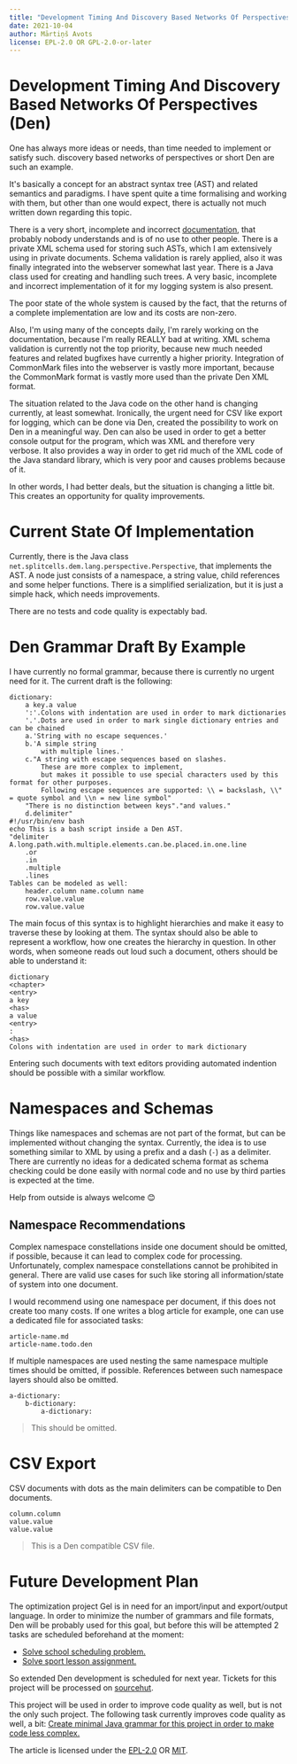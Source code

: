 ```yaml
---
title: "Development Timing And Discovery Based Networks Of Perspectives"
date: 2021-10-04
author: Mārtiņš Avots
license: EPL-2.0 OR GPL-2.0-or-later
---
```

# Development Timing And Discovery Based Networks Of Perspectives (Den)
One has always more ideas or needs,
than time needed to implement or satisfy such.
discovery based networks of perspectives or short Den are such an example.

It's basically a concept for an abstract syntax tree (AST)
and related semantics and paradigms.
I have spent quite a time formalising and working with them,
but other than one would expect,
there is actually not much written down regarding this topic.

There is a very short, incomplete and incorrect
[documentation](http://splitcells.net/net/splitcells/dem/lang/perspective/index.html),
that probably nobody understands and is of no use to other people.
There is a private XML schema used for storing such ASTs,
which I am extensively using in private documents.
Schema validation is rarely applied,
also it was finally integrated into the webserver somewhat last year.
There is a Java class used for creating and handling such trees.
A very basic, incomplete and incorrect implementation of it for my logging
system is also present.

The poor state of the whole system is caused by the fact,
that the returns of a complete implementation are low
and its costs are non-zero.

Also, I'm using many of the concepts daily,
I'm rarely working on the documentation,
because I'm really REALLY bad at writing.
XML schema validation is currently not the top priority,
because new much needed features and related bugfixes
have currently a higher priority.
Integration of CommonMark files into the webserver is vastly more important,
because the CommonMark format is vastly more used than the private Den
XML format.

The situation related to the Java code on the other hand is changing currently,
at least somewhat.
Ironically, the urgent need for CSV like export for logging,
which can be done via Den,
created the possibility to work on Den in a meaningful way.
Den can also be used in order to get a better console output for the program,
which was XML and therefore very verbose.
It also provides a way in order to get rid much of the XML code of the Java
standard library,
which is very poor and causes problems because of it.

In other words, I had better deals,
but the situation is changing a little bit.
This creates an opportunity for quality improvements.
# Current State Of Implementation
Currently, there is the Java class `net.splitcells.dem.lang.perspective.Perspective`,
that implements the AST.
A node just consists of a namespace, a string value, child references
and some helper functions.
There is a simplified serialization,
but it is just a simple hack,
which needs improvements.

There are no tests and code quality is expectably bad.
# Den Grammar Draft By Example
I have currently no formal grammar,
because there is currently no urgent need for it.
The current draft is the following:
```
dictionary:
    a key.a value
    ':'.Colons with indentation are used in order to mark dictionaries
    '.'.Dots are used in order to mark single dictionary entries and can be chained
    a.'String with no escape sequences.'
    b.'A simple string
        with multiple lines.'
    c."A string with escape sequences based on slashes.
        These are more complex to implement,
        but makes it possible to use special characters used by this format for other purposes.
        Following escape sequences are supported: \\ = backslash, \\" = quote symbol and \\n = new line symbol"
    "There is no distinction between keys"."and values."
    d.delimiter"
#!/usr/bin/env bash
echo This is a bash script inside a Den AST.
"delimiter
A.long.path.with.multiple.elements.can.be.placed.in.one.line
    .or
    .in
    .multiple
    .lines
Tables can be modeled as well:
    header.column name.column name
    row.value.value
    row.value.value
```
The main focus of this syntax is to highlight hierarchies and make it easy
to traverse these by looking at them.
The syntax should also be able to represent a workflow,
how one creates the hierarchy in question.
In other words, when someone reads out loud such a document,
others should be able to understand it:
```
dictionary
<chapter>
<entry>
a key
<has>
a value
<entry>
:
<has>
Colons with indentation are used in order to mark dictionary
```
Entering such documents with text editors providing automated indention
should be possible with a similar workflow.
# Namespaces and Schemas
Things like namespaces and schemas are not part of the format,
but can be implemented without changing the syntax.
Currently, the idea is to use something similar to XML by using a prefix
and a dash (`-`) as a delimiter.
There are currently no ideas for a dedicated schema format
as schema checking could be done easily with normal code and no
use by third parties is expected at the time.

Help from outside is always welcome 😊
## Namespace Recommendations
Complex namespace constellations inside one document should be omitted,
if possible,
because it can lead to complex code for processing.
Unfortunately, complex namespace constellations cannot be prohibited in general.
There are valid use cases for such like storing all information/state of system
into one document.

I would recommend using one namespace per document,
if this does not create too many costs.
If one writes a blog article for example,
one can use a dedicated file for associated tasks:
```
article-name.md
article-name.todo.den
```
If multiple namespaces are used nesting the same namespace multiple times
should be omitted,
if possible.
References between such namespace layers should also be omitted.
```
a-dictionary:
    b-dictionary:
        a-dictionary:
```
> This should be omitted.
# CSV Export
CSV documents with dots as the main delimiters can be compatible to Den
documents.
```
column.column
value.value
value.value
```
> This is a Den compatible CSV file.
# Future Development Plan
The optimization project Gel is in need for an import/input and export/output
language.
In order to minimize the number of grammars and file formats,
Den will be probably used for this goal,
but before this will be attempted 2 tasks are scheduled beforehand at the moment:
* [Solve school scheduling problem.](https://github.com/www-splitcells-net/net.splitcells.network/issues/8)
* [Solve sport lesson assignment.](https://github.com/www-splitcells-net/net.splitcells.network/issues/9)

So extended Den development is scheduled for next year.
Tickets for this project will be processed on [sourcehut](https://todo.sr.ht/~splitcells-net/net.splitcells.network).

This project will be used in order to improve code quality as well,
but is not the only such project.
The following task currently improves code quality as well,
a bit: [Create minimal Java grammar for this project in order to make code less complex.](https://github.com/www-splitcells-net/net.splitcells.network/issues/10)

The article is licensed under the [EPL-2.0](http://splitcells.net/net/splitcells/network/legal/licenses/EPL-2.0.txt)
OR [MIT](http://splitcells.net/net/splitcells/network/legal/licenses/MIT.txt).